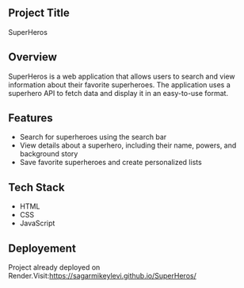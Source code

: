 ## Project Title 
SuperHeros

## Overview
SuperHeros is a web application that allows users to search and view information about their favorite superheroes. The application uses a superhero API to fetch data and display it in an easy-to-use format.

## Features
- Search for superheroes using the search bar
- View details about a superhero, including their name, powers, and background story
- Save favorite superheroes and create personalized lists

## Tech Stack
- HTML
- CSS
- JavaScript

## Deployement
Project already deployed on Render.Visit:https://sagarmikeylevi.github.io/SuperHeros/
